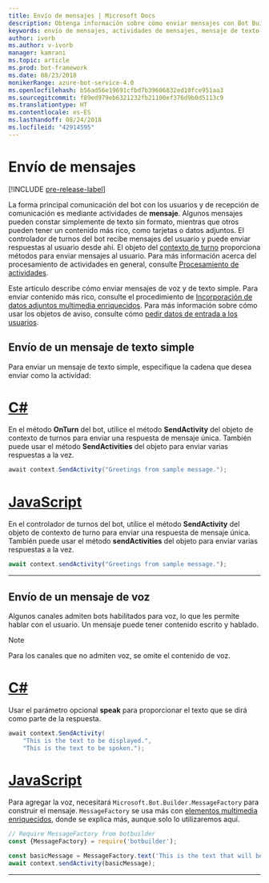 ```yaml
---
title: Envío de mensajes | Microsoft Docs
description: Obtenga información sobre cómo enviar mensajes con Bot Builder SDK.
keywords: envío de mensajes, actividades de mensajes, mensaje de texto simple, voz, mensaje hablado
author: ivorb
ms.author: v-ivorb
manager: kamrani
ms.topic: article
ms.prod: bot-framework
ms.date: 08/23/2018
monikerRange: azure-bot-service-4.0
ms.openlocfilehash: b56ad56e19691cfbd7b39606832ed10fce951aa3
ms.sourcegitcommit: f89ed979eb6321232fb21100ef376d9b0d5113c9
ms.translationtype: HT
ms.contentlocale: es-ES
ms.lasthandoff: 08/24/2018
ms.locfileid: "42914595"
---
```

# <a name="send-messages"></a>Envío de mensajes

[!INCLUDE [pre-release-label](../includes/pre-release-label.md)]

La forma principal comunicación del bot con los usuarios y de recepción de comunicación es mediante actividades de **mensaje**. Algunos mensajes pueden constar simplemente de texto sin formato, mientras que otros pueden tener un contenido más rico, como tarjetas o datos adjuntos. El controlador de turnos del bot recibe mensajes del usuario y puede enviar respuestas al usuario desde ahí. El objeto del [contexto de turno](bot-builder-concept-activity-processing.md#turn-context) proporciona métodos para enviar mensajes al usuario. Para más información acerca del procesamiento de actividades en general, consulte [Procesamiento de actividades](bot-builder-concept-activity-processing.md).

Este artículo describe cómo enviar mensajes de voz y de texto simple. Para enviar contenido más rico, consulte el procedimiento de [Incorporación de datos adjuntos multimedia enriquecidos](bot-builder-howto-add-media-attachments.md). Para más información sobre cómo usar los objetos de aviso, consulte cómo [pedir datos de entrada a los usuarios](bot-builder-prompts.md).

## <a name="send-a-simple-text-message"></a>Envío de un mensaje de texto simple

Para enviar un mensaje de texto simple, especifique la cadena que desea enviar como la actividad:

# <a name="ctabcsharp"></a>[C#](#tab/csharp)

En el método **OnTurn** del bot, utilice el método **SendActivity** del objeto de contexto de turnos para enviar una respuesta de mensaje única. También puede usar el método **SendActivities** del objeto para enviar varias respuestas a la vez.

```cs
await context.SendActivity("Greetings from sample message.");
```

# <a name="javascripttabjavascript"></a>[JavaScript](#tab/javascript)

En el controlador de turnos del bot, utilice el método **SendActivity** del objeto de contexto de turno para enviar una respuesta de mensaje única. También puede usar el método **sendActivities** del objeto para enviar varias respuestas a la vez.

```javascript
await context.sendActivity("Greetings from sample message.");
```

---

## <a name="send-a-spoken-message"></a>Envío de un mensaje de voz

Algunos canales admiten bots habilitados para voz, lo que les permite hablar con el usuario. Un mensaje puede tener contenido escrito y hablado.

> [!NOTE]
> Para los canales que no admiten voz, se omite el contenido de voz.

# <a name="ctabcsharp"></a>[C#](#tab/csharp)

Usar el parámetro opcional **speak** para proporcionar el texto que se dirá como parte de la respuesta.

```cs
await context.SendActivity(
    "This is the text to be displayed.",
    "This is the text to be spoken.");
```

# <a name="javascripttabjavascript"></a>[JavaScript](#tab/javascript)

Para agregar la voz, necesitará `Microsoft.Bot.Builder.MessageFactory` para construir el mensaje. `MessageFactory` se usa más con [elementos multimedia enriquecidos](bot-builder-howto-add-media-attachments.md), donde se explica más, aunque solo lo utilizaremos aquí.

```javascript
// Require MessageFactory from botbuilder
const {MessageFactory} = require('botbuilder');

const basicMessage = MessageFactory.text('This is the text that will be displayed.', 'This is the text that will be spoken.');
await context.sendActivity(basicMessage);
```

---
